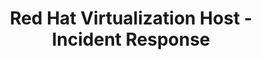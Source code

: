---
permalink: /product-documents/rhvh/nist-800-53/ir/
layout: control_family
title: Red Hat Virtualization Host - Incident Response
category: Product Documents
lead: |
  Control responses for NIST 800-53 rev4.
subnav:
  data: components.rhvh.satisfies
  href: ['#%', control_key]
  text: control_key
product_info:
  name: Red Hat Virtualization Host
  opencontrol_component: rhvh
  control_family_shorthand: IR
---